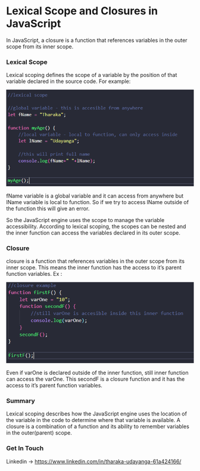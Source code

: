 # Lexical Scope and Closures in JavaScript
In JavaScript, a closure is a function that references variables in the outer scope from its inner scope.

### Lexical Scope
Lexical scoping defines the scope of a variable by the position of that variable declared in the source code. For example:

![Alt text](/images/lexi.PNG?raw=true "Optional Title")

fName variable is a global variable and it can access from anywhere but lName variable is local to function. So if we try to access lName outside of the function this will give an error.

So the JavaScript engine uses the scope to manage the variable accessibility. According to lexical scoping, the scopes can be nested and the inner function can access the variables declared in its outer scope.

### Closure
closure is a function that references variables in the outer scope from its inner scope. This means the inner function has the access to it’s parent function variables. Ex :

![Alt text](/images/closure.PNG?raw=true "Optional Title")

Even if varOne is declared outside of the inner function, still inner function can access the varOne. This secondF is a closure function and it has the access to it’s parent function variables.

### Summary
Lexical scoping describes how the JavaScript engine uses the location of the variable in the code to determine where that variable is available. A closure is a combination of a function and its ability to remember variables in the outer(parent) scope.

### Get In Touch
Linkedin -> https://www.linkedin.com/in/tharaka-udayanga-61a424166/